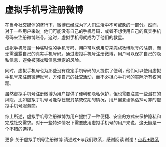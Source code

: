 # 虚拟手机号注册微博

在当今社交媒体的盛行下，微博已经成为了人们生活中不可或缺的一部分。然而，对于一些用户来说，他们可能没有自己的手机号码，或者不想使用自己的真实手机号码来注册微博账号。这时，虚拟手机号就成为了他们的救星。

虚拟手机号是一种临时性的手机号码，用户可以使用它来完成微博账号的注册，而无需泄露自己的真实手机号码。通过虚拟手机号注册微博，用户可以保护自己的隐私信息，避免被骚扰和信息泄露的风险。

同时，虚拟手机号也为那些没有稳定手机号码的人提供了便利，他们可以使用虚拟手机号来注册微博账号，方便自己的社交活动，而不必担心手机号的实际所有权问题。

虽然虚拟手机号注册微博为用户提供了便利和隐私保护，但也需要注意一些潜在的风险，比如虚拟手机号可能存在被封禁或过期的情况，用户需要谨慎选择可靠的虚拟手机号服务商。

综上所述，虚拟手机号注册微博为用户提供了一种便捷、安全的方式来保护隐私和完成社交需求。对于一些特殊情况下需要使用虚拟手机号的用户来说，这无疑是一个不错的选择。

更多 关于虚拟手机号注册微博 请通过✈与我们联系，感谢阅读,谢谢！[点我✈联系](https://w.k02.cc)